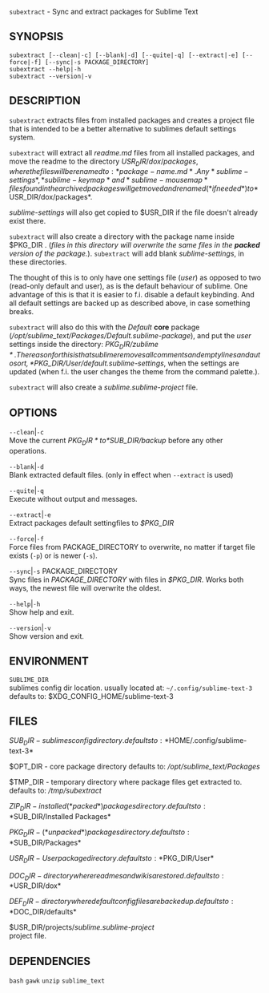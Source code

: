 `subextract` - Sync and extract packages for Sublime Text

SYNOPSIS
--------
```text
subextract [--clean|-c] [--blank|-d] [--quite|-q] [--extract|-e] [--force|-f] [--sync|-s PACKAGE_DIRECTORY]
subextract --help|-h
subextract --version|-v
```

DESCRIPTION
-----------
`subextract` extracts files from installed
packages and creates a project file that is
intended to be a better alternative to sublimes
default settings system.

`subextract` will extract all *readme.md* files
from all installed packages, and move the readme
to the directory $USR_DIR/dox/packages, where the
files will be renamed to: *package-name.md*. Any
*sublime-settings*,*sublime-keymap* and
*sublime-mousemap* files found in the archived
packages will get moved and renamed (*if needed*)
to *$USR_DIR/dox/packages*.  

*sublime-settings* will also get copied to
$USR_DIR if the file doesn't already exist there.

`subextract` will also create a directory with
the package name inside $PKG_DIR . (*files in this
directory will overwrite the same files in the
__packed__ version of the package.*). `subextract`
will add blank *sublime-settings*, in these
directories.

The thought of this is to only have one settings
file (*user*) as opposed to two (read-only default
and user), as is the default behaviour of sublime.
One advantage of this is that it is easier to f.i.
disable a default keybinding. And all default
settings are backed up as described above, in case
something breaks.  

`subextract` will also do this with the *Default*
**core** package
(*/opt/sublime_text/Packages/Default.sublime-package*),
and put the *user* settings inside the directory:
*$PKG_DIR/zublime*. The reason for this is that
sublime removes all comments and empty lines and
auto sort,
*$PKG_DIR/User/default.sublime-settings*,  when
the settings are updated (when f.i. the user
changes the theme from the command palette.).

`subextract` will also create a *sublime.sublime-project* file.


OPTIONS
-------

`--clean`|`-c`  
Move the current *$PKG_DIR* to *$SUB_DIR/backup*
before any other operations.  

`--blank`|`-d`  
Blank extracted default files. (only in effect
when `--extract` is used)

`--quite`|`-q`  
Execute without output and messages.


`--extract`|`-e`  
Extract packages default settingfiles to
*$PKG_DIR*

`--force`|`-f`  
Force files from PACKAGE_DIRECTORY to overwrite,
no matter if target file exists (`-p`) or is newer
(`-s`).

`--sync`|`-s` PACKAGE_DIRECTORY  
Sync files in *PACKAGE_DIRECTORY* with files in
*$PKG_DIR*. Works both ways, the newest file will
overwrite the oldest.

`--help`|`-h`  
Show help and exit.

`--version`|`-v`  
Show version and exit.


ENVIRONMENT
-----------

`SUBLIME_DIR`  
sublimes config dir location. usually located at:
 `~/.config/sublime-text-3`
defaults to: $XDG_CONFIG_HOME/sublime-text-3

FILES
-----
$SUB_DIR - sublimes config directory.  
defaults to: *$HOME/.config/sublime-text-3*  

$OPT_DIR - core package directory defaults to:
*/opt/sublime_text/Packages*  

$TMP_DIR - temporary directory where package
files get extracted to.  
defaults to: */tmp/subextract*  

$ZIP_DIR - installed (*packed*) packages
directory.  
defaults to: *$SUB_DIR/Installed Packages*  

$PKG_DIR - (*unpacked*) packages directory.  
defaults to: *$SUB_DIR/Packages*  

$USR_DIR - User package directory.  
defaults to: *$PKG_DIR/User*  

$DOC_DIR - directory where readmes and wikis are
stored.  
defaults to: *$USR_DIR/dox*  

$DEF_DIR - directory where default config files
are backed up.  
defaults to: *$DOC_DIR/defaults*  

$USR_DIR/projects/*sublime.sublime-project*  
project file.  

DEPENDENCIES
------------
`bash`
`gawk`
`unzip`
`sublime_text`



